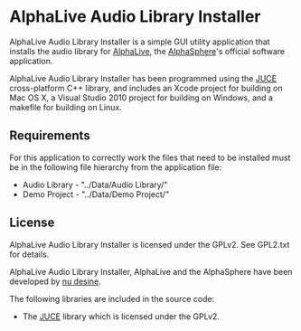 # AlphaLive Audio Library Installer #

AlphaLive Audio Library Installer is a simple GUI utility application that installs the audio library for [AlphaLive](http://www.alphasphere.com/alphalive/), the [AlphaSphere](http://www.alphasphere.com/)'s official software application.

AlphaLive Audio Library Installer has been programmed using the [JUCE](http://www.rawmaterialsoftware.com/juce.php) cross-platform C++ library, and includes an Xcode project for building on Mac OS X, a Visual Studio 2010 project for building on Windows, and a makefile for building on Linux.

## Requirements ##

For this application to correctly work the files that need to be installed must be in the following file hierarchy from the application file:
+  Audio Library - "../Data/Audio Library/"
+  Demo Project - "../Data/Demo Project/"

## License ##

AlphaLive Audio Library Installer is licensed under the GPLv2. See GPL2.txt for details.

AlphaLive Audio Library Installer, AlphaLive and the AlphaSphere have been developed by [nu desine](http://nu-desine.com/).

The following libraries are included in the source code:

+  The [JUCE](http://www.rawmaterialsoftware.com/juce.php) library which is licensed under the GPLv2. 


